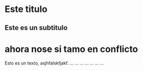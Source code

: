 # Este titulo

## Este es un subtitulo

<h1>ahora nose si tamo en conflicto</h1>


Esto es un texto, asjhfalskfjakf.
...
...
...
...
...
...
...